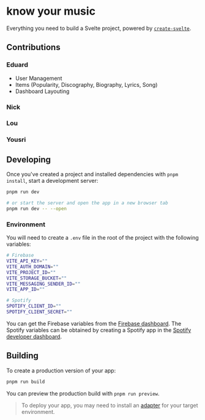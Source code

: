 # know your music

Everything you need to build a Svelte project, powered by [`create-svelte`](https://github.com/sveltejs/kit/tree/master/packages/create-svelte).

## Contributions

### Eduard
- User Management
- Items (Popularity, Discography, Biography, Lyrics, Song)
- Dashboard Layouting

### Nick 

### Lou

### Yousri

## Developing

Once you've created a project and installed dependencies with `pnpm install`, start a development server:

```bash
pnpm run dev

# or start the server and open the app in a new browser tab
pnpm run dev -- --open
```

### Environment

You will need to create a `.env` file in the root of the project with the following variables:

```bash
# Firebase
VITE_API_KEY=""
VITE_AUTH_DOMAIN=""
VITE_PROJECT_ID=""
VITE_STORAGE_BUCKET=""
VITE_MESSAGING_SENDER_ID=""
VITE_APP_ID=""

# Spotify
SPOTIFY_CLIENT_ID=""
SPOTIFY_CLIENT_SECRET=""
```

You can get the Firebase variables from the [Firebase dashboard](https://console.firebase.google.com/project/know-your-music-7ea79/settings/general/). The Spotify variables can be obtained by creating a Spotify app in the [Spotify developer dashboard](https://developer.spotify.com/documentation/web-api/tutorials/getting-started).

## Building

To create a production version of your app:

```bash
pnpm run build
```

You can preview the production build with `pnpm run preview`.

> To deploy your app, you may need to install an [adapter](https://kit.svelte.dev/docs/adapters) for your target environment.
